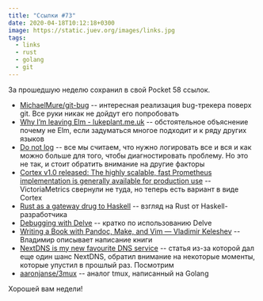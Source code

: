 ```yaml
---
title: "Ссылки #73"
date: 2020-04-18T10:12:18+0300
image: https://static.juev.org/images/links.jpg
tags:
  - links
  - rust
  - golang
  - git
---
```

За прошедшую неделю сохранил в свой Pocket 58 ссылок.

* [MichaelMure/git-bug](https://github.com/MichaelMure/git-bug) -- интересная реализация bug-трекера поверх git. Все руки никак не дойдут его попробовать
* [Why I’m leaving Elm - lukeplant.me.uk](https://lukeplant.me.uk/blog/posts/why-im-leaving-elm/) -- обстоятельное объяснение почему не Elm, если задуматься многое подходит и к ряду других языков
* [Do not log](https://sobolevn.me/2020/03/do-not-log) -- все мы считаем, что нужно логировать все и вся и как можно больше для того, чтобы диагностировать проблему. Но это не так, и стоит обратить внимание на другие факторы
* [Cortex v1.0 released: The highly scalable, fast Prometheus implementation is generally available for production use](https://grafana.com/blog/2020/04/02/cortex-v1.0-released-the-highly-scalable-fast-prometheus-implementation-is-generally-available-for-production-use/) -- VictoriaMetrics свернули не туда, но теперь есть вариант в виде Cortex
* [Rust as a gateway drug to Haskell](http://xion.io/post/programming/rust-into-haskell.html) -- взгляд на Rust от Haskell-разработчика
* [Debugging with Delve](https://tpaschalis.github.io/delve-debugging/) -- кратко по использованию Delve
* [Writing a Book with Pandoc, Make, and Vim — Vladimir Keleshev](https://keleshev.com/my-book-writing-setup/) -- Владимир описывает написание книги
* [NextDNS is my new favourite DNS service](https://angristan.xyz/2020/04/nextdns/) -- статья из-за которой дал еще один шанс NextDNS, обратил внимание на некоторые моменты, которые упустил в прошлый раз. Посмотрим
* [aaronjanse/3mux](https://github.com/aaronjanse/3mux) -- аналог tmux, написанный на Golang

Хорошей вам недели!
